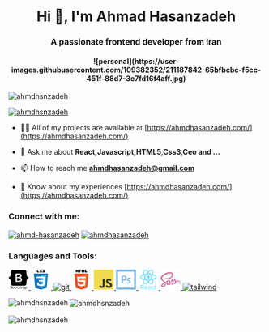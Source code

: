 <h1 align="center">Hi 👋, I'm Ahmad Hasanzadeh</h1>
<h3 align="center">A passionate frontend developer from Iran</h3>

<h4 d-flex align="center" w-100>![personal](https://user-images.githubusercontent.com/109382352/211187842-65bfbcbc-f5cc-451f-88d7-3c7fd16f4aff.jpg)</h4>

<p align="left"> <img src="https://komarev.com/ghpvc/?username=ahmdhsnzadeh&label=Profile%20views&color=0e75b6&style=flat" alt="ahmdhsnzadeh" /> </p>

<p align="left"> <a href="https://github.com/ryo-ma/github-profile-trophy"><img src="https://github-profile-trophy.vercel.app/?username=ahmdhsnzadeh" alt="ahmdhsnzadeh" /></a> </p>

- 👨‍💻 All of my projects are available at [https://ahmdhasanzadeh.com/](https://ahmdhasanzadeh.com/)

- 💬 Ask me about **React,Javascript,HTML5,Css3,Ceo and ...**

- 📫 How to reach me **ahmdhasanzadeh@gmail.com**

- 📄 Know about my experiences [https://ahmdhasanzadeh.com/](https://ahmdhasanzadeh.com/)

<h3 align="left">Connect with me:</h3>
<p align="left">
<a href="https://linkedin.com/in/ahmd-hasanzadeh" target="blank"><img align="center" src="https://raw.githubusercontent.com/rahuldkjain/github-profile-readme-generator/master/src/images/icons/Social/linked-in-alt.svg" alt="ahmd-hasanzadeh" height="30" width="40" /></a>
<a href="https://instagram.com/ahmdhasanzadeh" target="blank"><img align="center" src="https://raw.githubusercontent.com/rahuldkjain/github-profile-readme-generator/master/src/images/icons/Social/instagram.svg" alt="ahmdhasanzadeh" height="30" width="40" /></a>
</p>

<h3 align="left">Languages and Tools:</h3>
<p align="left"> <a href="https://getbootstrap.com" target="_blank" rel="noreferrer"> <img src="https://raw.githubusercontent.com/devicons/devicon/master/icons/bootstrap/bootstrap-plain-wordmark.svg" alt="bootstrap" width="40" height="40"/> </a> <a href="https://www.w3schools.com/css/" target="_blank" rel="noreferrer"> <img src="https://raw.githubusercontent.com/devicons/devicon/master/icons/css3/css3-original-wordmark.svg" alt="css3" width="40" height="40"/> </a> <a href="https://git-scm.com/" target="_blank" rel="noreferrer"> <img src="https://www.vectorlogo.zone/logos/git-scm/git-scm-icon.svg" alt="git" width="40" height="40"/> </a> <a href="https://www.w3.org/html/" target="_blank" rel="noreferrer"> <img src="https://raw.githubusercontent.com/devicons/devicon/master/icons/html5/html5-original-wordmark.svg" alt="html5" width="40" height="40"/> </a> <a href="https://developer.mozilla.org/en-US/docs/Web/JavaScript" target="_blank" rel="noreferrer"> <img src="https://raw.githubusercontent.com/devicons/devicon/master/icons/javascript/javascript-original.svg" alt="javascript" width="40" height="40"/> </a> <a href="https://www.photoshop.com/en" target="_blank" rel="noreferrer"> <img src="https://raw.githubusercontent.com/devicons/devicon/master/icons/photoshop/photoshop-line.svg" alt="photoshop" width="40" height="40"/> </a> <a href="https://reactjs.org/" target="_blank" rel="noreferrer"> <img src="https://raw.githubusercontent.com/devicons/devicon/master/icons/react/react-original-wordmark.svg" alt="react" width="40" height="40"/> </a> <a href="https://sass-lang.com" target="_blank" rel="noreferrer"> <img src="https://raw.githubusercontent.com/devicons/devicon/master/icons/sass/sass-original.svg" alt="sass" width="40" height="40"/> </a> <a href="https://tailwindcss.com/" target="_blank" rel="noreferrer"> <img src="https://www.vectorlogo.zone/logos/tailwindcss/tailwindcss-icon.svg" alt="tailwind" width="40" height="40"/> </a> </p>

<p><img align="left" src="https://github-readme-stats.vercel.app/api/top-langs?username=ahmdhsnzadeh&show_icons=true&locale=en&layout=compact" alt="ahmdhsnzadeh" /></p>

<p>&nbsp;<img align="center" src="https://github-readme-stats.vercel.app/api?username=ahmdhsnzadeh&show_icons=true&locale=en" alt="ahmdhsnzadeh" /></p>

<p><img align="center" src="https://github-readme-streak-stats.herokuapp.com/?user=ahmdhsnzadeh&" alt="ahmdhsnzadeh" /></p>
